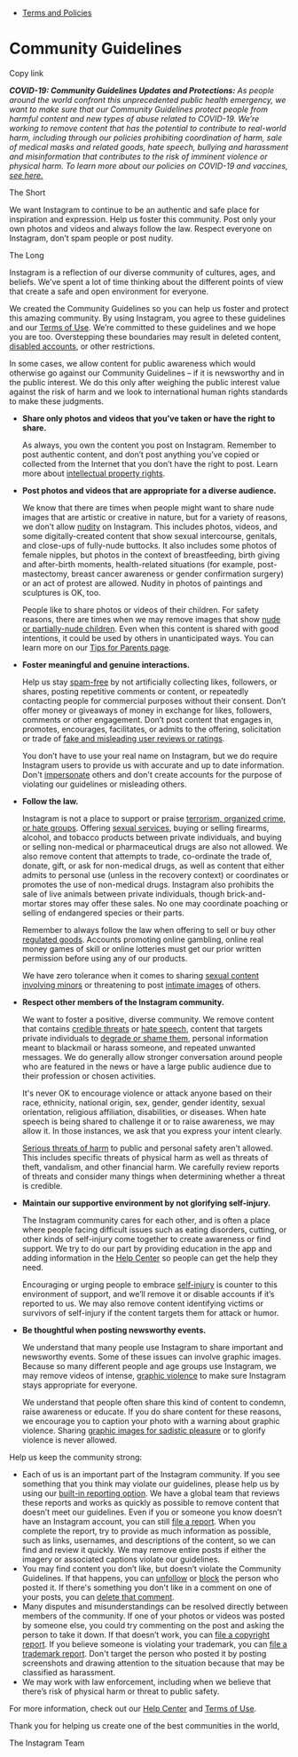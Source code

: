 *   [Terms and Policies](https://help.instagram.com/1417489251945243/?helpref=breadcrumb)

Community Guidelines
====================

Copy link

_**COVID-19: Community Guidelines Updates and Protections:** As people around the world confront this unprecedented public health emergency, we want to make sure that our Community Guidelines protect people from harmful content and new types of abuse related to COVID-19. We’re working to remove content that has the potential to contribute to real-world harm, including through our policies prohibiting coordination of harm, sale of medical masks and related goods, hate speech, bullying and harassment and misinformation that contributes to the risk of imminent violence or physical harm. To learn more about our policies on COVID-19 and vaccines, [see here.](https://help.instagram.com/697825587576762?helpref=faq_content)_

The Short

We want Instagram to continue to be an authentic and safe place for inspiration and expression. Help us foster this community. Post only your own photos and videos and always follow the law. Respect everyone on Instagram, don’t spam people or post nudity.

The Long

Instagram is a reflection of our diverse community of cultures, ages, and beliefs. We’ve spent a lot of time thinking about the different points of view that create a safe and open environment for everyone.

We created the Community Guidelines so you can help us foster and protect this amazing community. By using Instagram, you agree to these guidelines and our [Terms of Use](https://www.instagram.com/legal/terms). We’re committed to these guidelines and we hope you are too. Overstepping these boundaries may result in deleted content, [disabled accounts](https://help.instagram.com/366993040048856?helpref=faq_content), or other restrictions.

In some cases, we allow content for public awareness which would otherwise go against our Community Guidelines – if it is newsworthy and in the public interest. We do this only after weighing the public interest value against the risk of harm and we look to international human rights standards to make these judgments.

*   **Share only photos and videos that you’ve taken or have the right to share.**
    
    As always, you own the content you post on Instagram. Remember to post authentic content, and don’t post anything you’ve copied or collected from the Internet that you don’t have the right to post. Learn more about [intellectual property rights](https://help.instagram.com/126382350847838?helpref=faq_content).
    
*   **Post photos and videos that are appropriate for a diverse audience.**
    
    We know that there are times when people might want to share nude images that are artistic or creative in nature, but for a variety of reasons, we don’t allow [nudity](https://l.instagram.com/?u=https%3A%2F%2Fwww.facebook.com%2Fcommunitystandards%2Fadult_nudity_sexual_activity&e=AT2FSTos_TiM3BJlwvSbTQy5uOdBo5S8wr_s5C5ZMBB4vVVta9BhtZ0NW3xsoUgg4H-LSBB57Z_XFsEOGh7UyB58lPz3bTfHYHM9eUaxDzpGWGqm8nRr5ombdu1N47FSaI_JSh6-HkOJOBxaVVypUmm3pW3dZJBZ4TXvQw) on Instagram. This includes photos, videos, and some digitally-created content that show sexual intercourse, genitals, and close-ups of fully-nude buttocks. It also includes some photos of female nipples, but photos in the context of breastfeeding, birth giving and after-birth moments, health-related situations (for example, post-mastectomy, breast cancer awareness or gender confirmation surgery) or an act of protest are allowed. Nudity in photos of paintings and sculptures is OK, too.
    
    People like to share photos or videos of their children. For safety reasons, there are times when we may remove images that show [nude or partially-nude children](https://l.instagram.com/?u=https%3A%2F%2Fwww.facebook.com%2Fcommunitystandards%2Fchild_nudity_sexual_exploitation&e=AT2FSTos_TiM3BJlwvSbTQy5uOdBo5S8wr_s5C5ZMBB4vVVta9BhtZ0NW3xsoUgg4H-LSBB57Z_XFsEOGh7UyB58lPz3bTfHYHM9eUaxDzpGWGqm8nRr5ombdu1N47FSaI_JSh6-HkOJOBxaVVypUmm3pW3dZJBZ4TXvQw). Even when this content is shared with good intentions, it could be used by others in unanticipated ways. You can learn more on our [Tips for Parents page](https://help.instagram.com/154475974694511/?helpref=faq_content).
    
*   **Foster meaningful and genuine interactions.**
    
    Help us stay [spam-free](https://l.instagram.com/?u=https%3A%2F%2Fwww.facebook.com%2Fcommunitystandards%2Fspam&e=AT2FSTos_TiM3BJlwvSbTQy5uOdBo5S8wr_s5C5ZMBB4vVVta9BhtZ0NW3xsoUgg4H-LSBB57Z_XFsEOGh7UyB58lPz3bTfHYHM9eUaxDzpGWGqm8nRr5ombdu1N47FSaI_JSh6-HkOJOBxaVVypUmm3pW3dZJBZ4TXvQw) by not artificially collecting likes, followers, or shares, posting repetitive comments or content, or repeatedly contacting people for commercial purposes without their consent. Don’t offer money or giveaways of money in exchange for likes, followers, comments or other engagement. Don’t post content that engages in, promotes, encourages, facilitates, or admits to the offering, solicitation or trade of [fake and misleading user reviews or ratings](https://l.instagram.com/?u=https%3A%2F%2Fwww.facebook.com%2Fcommunitystandards%2Ffraud_deception&e=AT2FSTos_TiM3BJlwvSbTQy5uOdBo5S8wr_s5C5ZMBB4vVVta9BhtZ0NW3xsoUgg4H-LSBB57Z_XFsEOGh7UyB58lPz3bTfHYHM9eUaxDzpGWGqm8nRr5ombdu1N47FSaI_JSh6-HkOJOBxaVVypUmm3pW3dZJBZ4TXvQw).
    
    You don’t have to use your real name on Instagram, but we do require Instagram users to provide us with accurate and up to date information. Don't [impersonate](https://l.instagram.com/?u=https%3A%2F%2Fwww.facebook.com%2Fcommunitystandards%2Fmisrepresentation&e=AT2FSTos_TiM3BJlwvSbTQy5uOdBo5S8wr_s5C5ZMBB4vVVta9BhtZ0NW3xsoUgg4H-LSBB57Z_XFsEOGh7UyB58lPz3bTfHYHM9eUaxDzpGWGqm8nRr5ombdu1N47FSaI_JSh6-HkOJOBxaVVypUmm3pW3dZJBZ4TXvQw) others and don't create accounts for the purpose of violating our guidelines or misleading others.
    
*   **Follow the law.**
    
    Instagram is not a place to support or praise [terrorism, organized crime, or hate groups](https://l.instagram.com/?u=https%3A%2F%2Fwww.facebook.com%2Fcommunitystandards%2Fdangerous_individuals_organizations&e=AT2FSTos_TiM3BJlwvSbTQy5uOdBo5S8wr_s5C5ZMBB4vVVta9BhtZ0NW3xsoUgg4H-LSBB57Z_XFsEOGh7UyB58lPz3bTfHYHM9eUaxDzpGWGqm8nRr5ombdu1N47FSaI_JSh6-HkOJOBxaVVypUmm3pW3dZJBZ4TXvQw). Offering [sexual services](https://l.instagram.com/?u=https%3A%2F%2Fwww.facebook.com%2Fcommunitystandards%2Fsexual_solicitation&e=AT2FSTos_TiM3BJlwvSbTQy5uOdBo5S8wr_s5C5ZMBB4vVVta9BhtZ0NW3xsoUgg4H-LSBB57Z_XFsEOGh7UyB58lPz3bTfHYHM9eUaxDzpGWGqm8nRr5ombdu1N47FSaI_JSh6-HkOJOBxaVVypUmm3pW3dZJBZ4TXvQw), buying or selling firearms, alcohol, and tobacco products between private individuals, and buying or selling non-medical or pharmaceutical drugs are also not allowed. We also remove content that attempts to trade, co-ordinate the trade of, donate, gift, or ask for non-medical drugs, as well as content that either admits to personal use (unless in the recovery context) or coordinates or promotes the use of non-medical drugs. Instagram also prohibits the sale of live animals between private individuals, though brick-and-mortar stores may offer these sales. No one may coordinate poaching or selling of endangered species or their parts.
    
    Remember to always follow the law when offering to sell or buy other [regulated goods](https://l.instagram.com/?u=https%3A%2F%2Fwww.facebook.com%2Fcommunitystandards%2Fregulated_goods&e=AT2FSTos_TiM3BJlwvSbTQy5uOdBo5S8wr_s5C5ZMBB4vVVta9BhtZ0NW3xsoUgg4H-LSBB57Z_XFsEOGh7UyB58lPz3bTfHYHM9eUaxDzpGWGqm8nRr5ombdu1N47FSaI_JSh6-HkOJOBxaVVypUmm3pW3dZJBZ4TXvQw). Accounts promoting online gambling, online real money games of skill or online lotteries must get our prior written permission before using any of our products.
    
    We have zero tolerance when it comes to sharing [sexual content involving minors](https://l.instagram.com/?u=https%3A%2F%2Fwww.facebook.com%2Fcommunitystandards%2Fchild_nudity_sexual_exploitation&e=AT2FSTos_TiM3BJlwvSbTQy5uOdBo5S8wr_s5C5ZMBB4vVVta9BhtZ0NW3xsoUgg4H-LSBB57Z_XFsEOGh7UyB58lPz3bTfHYHM9eUaxDzpGWGqm8nRr5ombdu1N47FSaI_JSh6-HkOJOBxaVVypUmm3pW3dZJBZ4TXvQw) or threatening to post [intimate images](https://l.instagram.com/?u=https%3A%2F%2Fwww.facebook.com%2Fcommunitystandards%2Fsexual_exploitation_adults&e=AT2FSTos_TiM3BJlwvSbTQy5uOdBo5S8wr_s5C5ZMBB4vVVta9BhtZ0NW3xsoUgg4H-LSBB57Z_XFsEOGh7UyB58lPz3bTfHYHM9eUaxDzpGWGqm8nRr5ombdu1N47FSaI_JSh6-HkOJOBxaVVypUmm3pW3dZJBZ4TXvQw) of others.
    
*   **Respect other members of the Instagram community.**
    
    We want to foster a positive, diverse community. We remove content that contains [credible threats](https://l.instagram.com/?u=https%3A%2F%2Fwww.facebook.com%2Fcommunitystandards%2Fcredible_violence&e=AT2FSTos_TiM3BJlwvSbTQy5uOdBo5S8wr_s5C5ZMBB4vVVta9BhtZ0NW3xsoUgg4H-LSBB57Z_XFsEOGh7UyB58lPz3bTfHYHM9eUaxDzpGWGqm8nRr5ombdu1N47FSaI_JSh6-HkOJOBxaVVypUmm3pW3dZJBZ4TXvQw) or [hate speech](https://l.instagram.com/?u=https%3A%2F%2Fwww.facebook.com%2Fcommunitystandards%2Fhate_speech&e=AT2FSTos_TiM3BJlwvSbTQy5uOdBo5S8wr_s5C5ZMBB4vVVta9BhtZ0NW3xsoUgg4H-LSBB57Z_XFsEOGh7UyB58lPz3bTfHYHM9eUaxDzpGWGqm8nRr5ombdu1N47FSaI_JSh6-HkOJOBxaVVypUmm3pW3dZJBZ4TXvQw), content that targets private individuals to [degrade or shame them](https://l.instagram.com/?u=https%3A%2F%2Fwww.facebook.com%2Fcommunitystandards%2Fbullying&e=AT2FSTos_TiM3BJlwvSbTQy5uOdBo5S8wr_s5C5ZMBB4vVVta9BhtZ0NW3xsoUgg4H-LSBB57Z_XFsEOGh7UyB58lPz3bTfHYHM9eUaxDzpGWGqm8nRr5ombdu1N47FSaI_JSh6-HkOJOBxaVVypUmm3pW3dZJBZ4TXvQw), personal information meant to blackmail or harass someone, and repeated unwanted messages. We do generally allow stronger conversation around people who are featured in the news or have a large public audience due to their profession or chosen activities.
    
    It's never OK to encourage violence or attack anyone based on their race, ethnicity, national origin, sex, gender, gender identity, sexual orientation, religious affiliation, disabilities, or diseases. When hate speech is being shared to challenge it or to raise awareness, we may allow it. In those instances, we ask that you express your intent clearly.
    
    [Serious threats of harm](https://l.instagram.com/?u=https%3A%2F%2Fwww.facebook.com%2Fcommunitystandards%2Fcredible_violence&e=AT2FSTos_TiM3BJlwvSbTQy5uOdBo5S8wr_s5C5ZMBB4vVVta9BhtZ0NW3xsoUgg4H-LSBB57Z_XFsEOGh7UyB58lPz3bTfHYHM9eUaxDzpGWGqm8nRr5ombdu1N47FSaI_JSh6-HkOJOBxaVVypUmm3pW3dZJBZ4TXvQw) to public and personal safety aren't allowed. This includes specific threats of physical harm as well as threats of theft, vandalism, and other financial harm. We carefully review reports of threats and consider many things when determining whether a threat is credible.
    
*   **Maintain our supportive environment by not glorifying self-injury.**
    
    The Instagram community cares for each other, and is often a place where people facing difficult issues such as eating disorders, cutting, or other kinds of self-injury come together to create awareness or find support. We try to do our part by providing education in the app and adding information in the [Help Center](https://help.instagram.com/) so people can get the help they need.
    
    Encouraging or urging people to embrace [self-injury](https://l.instagram.com/?u=https%3A%2F%2Fwww.facebook.com%2Fcommunitystandards%2Fsuicide_self_injury_violence&e=AT2FSTos_TiM3BJlwvSbTQy5uOdBo5S8wr_s5C5ZMBB4vVVta9BhtZ0NW3xsoUgg4H-LSBB57Z_XFsEOGh7UyB58lPz3bTfHYHM9eUaxDzpGWGqm8nRr5ombdu1N47FSaI_JSh6-HkOJOBxaVVypUmm3pW3dZJBZ4TXvQw) is counter to this environment of support, and we’ll remove it or disable accounts if it’s reported to us. We may also remove content identifying victims or survivors of self-injury if the content targets them for attack or humor.
    
*   **Be thoughtful when posting newsworthy events.**
    
    We understand that many people use Instagram to share important and newsworthy events. Some of these issues can involve graphic images. Because so many different people and age groups use Instagram, we may remove videos of intense, [graphic violence](https://l.instagram.com/?u=https%3A%2F%2Fwww.facebook.com%2Fcommunitystandards%2Fgraphic_violence&e=AT2FSTos_TiM3BJlwvSbTQy5uOdBo5S8wr_s5C5ZMBB4vVVta9BhtZ0NW3xsoUgg4H-LSBB57Z_XFsEOGh7UyB58lPz3bTfHYHM9eUaxDzpGWGqm8nRr5ombdu1N47FSaI_JSh6-HkOJOBxaVVypUmm3pW3dZJBZ4TXvQw) to make sure Instagram stays appropriate for everyone.
    
    We understand that people often share this kind of content to condemn, raise awareness or educate. If you do share content for these reasons, we encourage you to caption your photo with a warning about graphic violence. Sharing [graphic images for sadistic pleasure](https://l.instagram.com/?u=https%3A%2F%2Fwww.facebook.com%2Fcommunitystandards%2Fcruel_insensitive&e=AT2FSTos_TiM3BJlwvSbTQy5uOdBo5S8wr_s5C5ZMBB4vVVta9BhtZ0NW3xsoUgg4H-LSBB57Z_XFsEOGh7UyB58lPz3bTfHYHM9eUaxDzpGWGqm8nRr5ombdu1N47FSaI_JSh6-HkOJOBxaVVypUmm3pW3dZJBZ4TXvQw) or to glorify violence is never allowed.
    

Help us keep the community strong:

*   Each of us is an important part of the Instagram community. If you see something that you think may violate our guidelines, please help us by using our [built-in reporting option](https://help.instagram.com/165828726894770?helpref=faq_content). We have a global team that reviews these reports and works as quickly as possible to remove content that doesn’t meet our guidelines. Even if you or someone you know doesn’t have an Instagram account, you can still [file a report](https://help.instagram.com/contact/383679321740945). When you complete the report, try to provide as much information as possible, such as links, usernames, and descriptions of the content, so we can find and review it quickly. We may remove entire posts if either the imagery or associated captions violate our guidelines.
*   You may find content you don’t like, but doesn’t violate the Community Guidelines. If that happens, you can [unfollow](https://help.instagram.com/286340048138725?helpref=faq_content) or [block](https://help.instagram.com/426700567389543/?helpref=faq_content) the person who posted it. If there's something you don't like in a comment on one of your posts, you can [delete that comment](https://help.instagram.com/289098941190483?helpref=faq_content).
*   Many disputes and misunderstandings can be resolved directly between members of the community. If one of your photos or videos was posted by someone else, you could try commenting on the post and asking the person to take it down. If that doesn’t work, you can [file a copyright report](https://help.instagram.com/126382350847838?helpref=faq_content). If you believe someone is violating your trademark, you can [file a trademark report](https://help.instagram.com/222826637847963?helpref=faq_content). Don't target the person who posted it by posting screenshots and drawing attention to the situation because that may be classified as harassment.
*   We may work with law enforcement, including when we believe that there’s risk of physical harm or threat to public safety.

For more information, check out our [Help Center](https://help.instagram.com/) and [Terms of Use](https://l.instagram.com/?u=http%3A%2F%2Finstagram.com%2Flegal%2Fterms%2F%23&e=AT2FSTos_TiM3BJlwvSbTQy5uOdBo5S8wr_s5C5ZMBB4vVVta9BhtZ0NW3xsoUgg4H-LSBB57Z_XFsEOGh7UyB58lPz3bTfHYHM9eUaxDzpGWGqm8nRr5ombdu1N47FSaI_JSh6-HkOJOBxaVVypUmm3pW3dZJBZ4TXvQw).

Thank you for helping us create one of the best communities in the world,

The Instagram Team